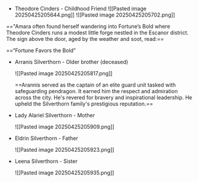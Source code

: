 - Theodore Cinders - Childhood Friend
  ![[Pasted image 20250425205644.png]]
  ![[Pasted image 20250425205702.png]]

=="Amara often found herself wandering into Fortune’s Bold where Theodore Cinders runs a modest little forge nestled in the Escanor district. The sign above the door, aged by the weather and soot, read:== 

==“Fortune Favors the Bold”



- Arranis Silverthorn - Older brother (deceased)
  
  ![[Pasted image 20250425205817.png]]
  
  ==Arannis served as the captain of an elite guard unit tasked with safeguarding pendragon. It earned him the respect and admiration across the city. He's revered for bravery and inspirational leadership. He upheld the Silverthorn family's prestigious reputation.==
  
  
  
- Lady Alariel Silverthorn - Mother
  
  ![[Pasted image 20250425205909.png]]
  
  
  
  
- Eldrin Silverthorn - Father
  
  ![[Pasted image 20250425205923.png]]
  
  
  
- Leena Silverthorn - Sister
  
  ![[Pasted image 20250425205935.png]]